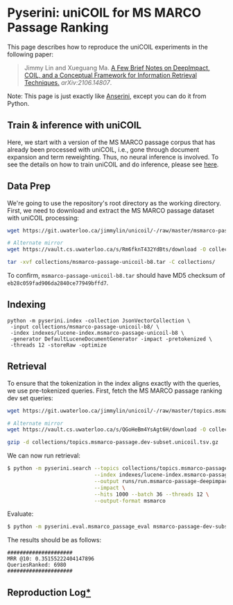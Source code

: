 # Pyserini: uniCOIL for MS MARCO Passage Ranking

This page describes how to reproduce the uniCOIL experiments in the following paper:

> Jimmy Lin and Xueguang Ma. [A Few Brief Notes on DeepImpact, COIL, and a Conceptual Framework for Information Retrieval Techniques.](https://arxiv.org/abs/2106.14807) _arXiv:2106.14807_.

Note: This page is just exactly like [Anserini](https://github.com/castorini/anserini/blob/master/docs/experiments-msmarco-passage-unicoil.md), except you can do it from Python.

## Train & inference with uniCOIL
Here, we start with a version of the MS MARCO passage corpus that has already been processed with uniCOIL, i.e., gone through document expansion and term reweighting.
Thus, no neural inference is involved.
To see the details on how to train uniCOIL and do inference, please see [here](https://github.com/luyug/COIL/tree/main/uniCOIL).

## Data Prep

We're going to use the repository's root directory as the working directory.
First, we need to download and extract the MS MARCO passage dataset with uniCOIL processing:

```bash
wget https://git.uwaterloo.ca/jimmylin/unicoil/-/raw/master/msmarco-passage-unicoil-b8.tar -P collections/

# Alternate mirror
wget https://vault.cs.uwaterloo.ca/s/Rm6fknT432YdBts/download -O collections/msmarco-passage-unicoil-b8.tar

tar -xvf collections/msmarco-passage-unicoil-b8.tar -C collections/
```

To confirm, `msmarco-passage-unicoil-b8.tar` should have MD5 checksum of `eb28c059fad906da2840ce77949bffd7`.


## Indexing

```
python -m pyserini.index -collection JsonVectorCollection \
 -input collections/msmarco-passage-unicoil-b8/ \
 -index indexes/lucene-index.msmarco-passage-unicoil-b8 \
 -generator DefaultLuceneDocumentGenerator -impact -pretokenized \
 -threads 12 -storeRaw -optimize
```

## Retrieval

To ensure that the tokenization in the index aligns exactly with the queries, we use pre-tokenized queries.
First, fetch the MS MARCO passage ranking dev set queries: 

```bash
wget https://git.uwaterloo.ca/jimmylin/unicoil/-/raw/master/topics.msmarco-passage.dev-subset.unicoil.tsv.gz -P collections/

# Alternate mirror
wget https://vault.cs.uwaterloo.ca/s/QGoHeBm4YsAgt6H/download -O collections/topics.msmarco-passage.dev-subset.unicoil.tsv.gz

gzip -d collections/topics.msmarco-passage.dev-subset.unicoil.tsv.gz
```

We can now run retrieval:

```bash
$ python -m pyserini.search --topics collections/topics.msmarco-passage.dev-subset.unicoil.tsv \
                            --index indexes/lucene-index.msmarco-passage-deepimpact-b8 \
                            --output runs/run.msmarco-passage-deepimpact-b8.tsv \
                            --impact \
                            --hits 1000 --batch 36 --threads 12 \
                            --output-format msmarco
```

Evaluate:
```bash
$ python -m pyserini.eval.msmarco_passage_eval msmarco-passage-dev-subset runs/run.msmarco-passage-deepimpact-b8.tsv
```

The results should be as follows:

```
#####################
MRR @10: 0.35155222404147896
QueriesRanked: 6980
#####################
```


## Reproduction Log[*](reproducibility.md)
